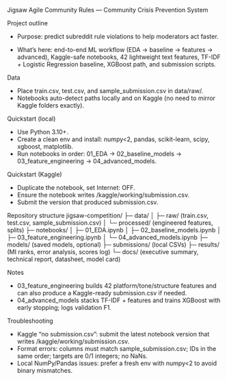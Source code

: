 Jigsaw Agile Community Rules — Community Crisis Prevention System

Project outline

* Purpose: predict subreddit rule violations to help moderators act faster.

* What’s here: end-to-end ML workflow (EDA → baseline → features → advanced), Kaggle-safe notebooks, 42 lightweight text features, TF-IDF + Logistic Regression baseline, XGBoost path, and submission scripts.

Data

* Place train.csv, test.csv, and sample\_submission.csv in data/raw/.
* Notebooks auto-detect paths locally and on Kaggle (no need to mirror Kaggle folders exactly).

Quickstart (local)

* Use Python 3.10+.
* Create a clean env and install: numpy<2, pandas, scikit-learn, scipy, xgboost, matplotlib.
* Run notebooks in order: 01\_EDA → 02\_baseline\_models → 03\_feature\_engineering → 04\_advanced\_models.

Quickstart (Kaggle)

* Duplicate the notebook, set Internet: OFF.
* Ensure the notebook writes /kaggle/working/submission.csv.
* Submit the version that produced submission.csv.

Repository structure
jigsaw-competition/
├─ data/
│  ├─ raw/                      (train.csv, test.csv, sample\_submission.csv)
│  └─ processed/                (engineered features, splits)
├─ notebooks/
│  ├─ 01\_EDA.ipynb
│  ├─ 02\_baseline\_models.ipynb
│  ├─ 03\_feature\_engineering.ipynb
│  └─ 04\_advanced\_models.ipynb
├─ models/                      (saved models, optional)
├─ submissions/                 (local CSVs)
├─ results/                     (MI ranks, error analysis, scores log)
└─ docs/                        (executive summary, technical report, datasheet, model card)

Notes

* 03\_feature\_engineering builds 42 platform/tone/structure features and can also produce a Kaggle-ready submission.csv if needed.
* 04\_advanced\_models stacks TF-IDF + features and trains XGBoost with early stopping; logs validation F1.

Troubleshooting

* Kaggle “no submission.csv”: submit the latest notebook version that writes /kaggle/working/submission.csv.
* Format errors: columns must match sample\_submission.csv; IDs in the same order; targets are 0/1 integers; no NaNs.
* Local NumPy/Pandas issues: prefer a fresh env with numpy<2 to avoid binary mismatches.

